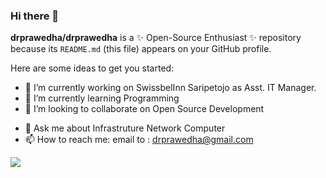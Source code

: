 ### Hi there 👋


**drprawedha/drprawedha** is a ✨ Open-Source Enthusiast ✨ repository because its `README.md` (this file) appears on your GitHub profile.

Here are some ideas to get you started:

- 🔭 I’m currently working on SwissbelInn Saripetojo as Asst. IT Manager.
- 🌱 I’m currently learning Programming
- 👯 I’m looking to collaborate on Open Source Development
<!-- - 🤔 I’m looking for help with ... -->
- 💬 Ask me about Infrastruture Network Computer
- 📫 How to reach me: email to : drprawedha@gmail.com
<!-- - 😄 Pronouns: ...
- ⚡ Fun fact: ... -->

![](https://komarev.com/ghpvc/?username=drpawedha)

